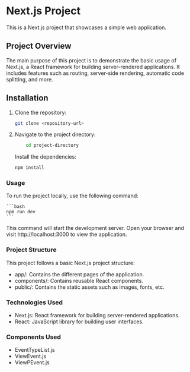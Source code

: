 # Next.js Project

This is a Next.js project that showcases a simple web application.

## Project Overview

The main purpose of this project is to demonstrate the basic usage of Next.js, a React framework for building server-rendered applications. It includes features such as routing, server-side rendering, automatic code splitting, and more.

## Installation

1. Clone the repository:

   ```bash
   git clone <repository-url>
   ```

2. Navigate to the project directory:

   ```bash
       cd project-directory
   ```

   Install the dependencies:

   ```bash
   npm install
   ```

### Usage

To run the project locally, use the following command:

    ```bash
    npm run dev
    ```

This command will start the development server. Open your browser and visit http://localhost:3000 to view the application.

### Project Structure

This project follows a basic Next.js project structure:

- app/: Contains the different pages of the application.
- components/: Contains reusable React components.
- public/: Contains the static assets such as images, fonts, etc.

### Technologies Used

- Next.js: React framework for building server-rendered applications.
- React: JavaScript library for building user interfaces.

### Components Used

- EventTypeList.js
- ViewEvent.js
- ViewPEvent.js
